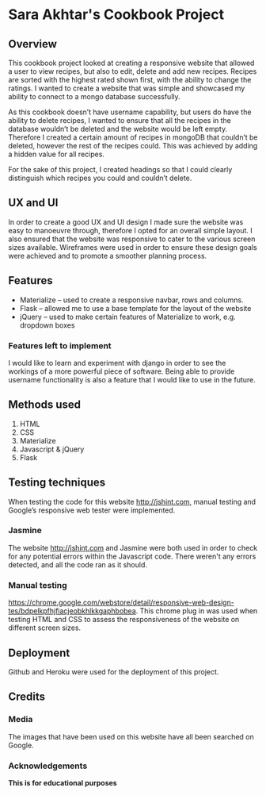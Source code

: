 # Sara Akhtar's Cookbook Project

## Overview

This cookbook project looked at creating a responsive website that allowed a user to view recipes, but also to edit, delete and add new recipes. Recipes are sorted with the highest rated shown first, with the ability to change the ratings.
I wanted to create a website that was simple and showcased my ability to connect to a mongo database successfully. 

As this cookbook doesn’t have username capability, but users do have the ability to delete recipes, I wanted to ensure that all the recipes in the database wouldn’t be deleted and the website would be left empty. Therefore I created a certain amount of recipes in mongoDB that couldn’t be deleted, however the rest of the recipes could. This was achieved by adding a hidden value for all recipes. 

For the sake of this project, I created headings so that I could clearly distinguish which recipes you could and couldn’t delete.  


## UX and UI

In order to create a good UX and UI design I made sure the website was easy to manoeuvre through, therefore I opted for an overall simple layout. I also ensured that the website was responsive to cater to the various screen sizes available. 
Wireframes were used in order to ensure these design goals were achieved and to promote a smoother planning process.

## Features

* Materialize  – used to create a responsive navbar, rows and columns.
* Flask – allowed me to use a base template for the layout of the website
* jQuery – used to make certain features of Materialize to work,  e.g. dropdown boxes  

### Features left to implement 

I would like to learn and experiment with django in order to see the workings of a more powerful piece of software. Being able to provide username functionality is also a feature that I would like to use in the future. 

## Methods used

1. HTML
2. CSS
3. Materialize  
4. Javascript & jQuery 
5. Flask

## Testing techniques 

When testing the code for this website http://jshint.com, manual testing and Google’s responsive web tester were implemented. 

### Jasmine

The website http://jshint.com and Jasmine were both used in order to check for any potential errors within the Javascript code. There weren't any errors detected, and all the code ran as it should. 

### Manual testing

https://chrome.google.com/webstore/detail/responsive-web-design-tes/bdpelkpfhjfiacjeobkhlkkgaphbobea.
This chrome plug in was used when testing HTML and CSS to assess the responsiveness of the website on different screen sizes. 

## Deployment

Github and Heroku were used for the deployment of this project.

## Credits

### Media

The images that have been used on this website have all been searched on Google.

### Acknowledgements 


**This is for educational purposes**